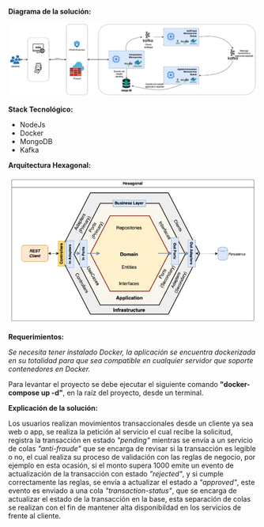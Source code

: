 **Diagrama de la solución:**

![Diagrama](./diagram.jpeg)

**Stack Tecnológico:**

- NodeJs
- Docker
- MongoDB
- Kafka

**Arquitectura Hexagonal:**

![Diagrama](./arquitectura.jpg)

**Requerimientos:**

*Se necesita tener instalado Docker, la aplicación se encuentra dockerizada en su totalidad para que sea compatible en cualquier servidor que soporte contenedores en Docker.*

Para levantar el proyecto se debe ejecutar el siguiente comando **"docker-compose up -d"**, en la raíz del proyecto, desde un terminal.

**Explicación de la solución:**

Los usuarios realizan movimientos transaccionales desde un cliente ya sea web o app, se realiza la petición al servicio el cual recibe la solicitud, registra la transacción en estado *"pending"* mientras se envía a un servicio de colas *"anti-fraude"* que se encarga de revisar si la transacción es legible o no, el cual realiza su proceso de validación con las reglas de negocio, por ejemplo en esta ocasión, si el monto supera 1000 emite un evento de actualización de la transacción con estado *"rejected"*, y si cumple correctamente las reglas, se envía a actualizar el estado a *"approved"*, este evento es enviado a una cola *"transaction-status"*, que se encarga de actualizar el estado de la transacción en la base, esta separación de colas se realizan con el fin de mantener alta disponibildad en los servicios de frente al cliente.